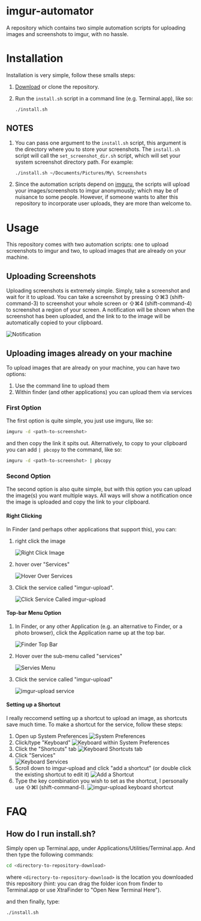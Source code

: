 # imgur-automator

A repository which contains two simple automation scripts
for uploading images and screenshots to imgur, with no hassle.

# Installation

Installation is very simple, follow these smalls steps:

1. [Download](http://github.com/miguelmartin75/imgur-automator/zipball/master/) or clone the repository.
2. Run the `install.sh` script in a command line (e.g. Terminal.app), like so:
    
    ```bash
    ./install.sh
    ```
    
## NOTES

1. You can pass one argument to the `install.sh` script, this argument is the directory where you 
   to store your screenshots. The `install.sh` script will call the `set_screenshot_dir.sh` script, 
   which will set your system screenshot directory path. For example:
    
   ```bash
   ./install.sh ~/Documents/Pictures/My\ Screenshots
   ```

2. Since the automation scripts depend on [imguru](https://github.com/FigBug/imguru),
   the scripts will upload your images/screenshots to imgur anonymously; which may be of nuisance to some people.
   However, if someone wants to alter this repository to incorporate user uploads, they are more than
   welcome to.

# Usage

This repository comes with two automation scripts: one to upload screenshots to imgur and two,
to upload images that are already on your machine.

## Uploading Screenshots

Uploading screenshots is extremely simple. Simply, take a screenshot and wait for it to upload.
You can take a screenshot by pressing ⇧⌘3 (shift-command-3) to screenshot your whole screen or 
⇧⌘4 (shift-command-4) to screenshot a region of your screen. A notification will be shown when 
the screenshot has been uploaded, and the link to to the image will be automatically copied to your clipboard.

![Notification](http://i.imgur.com/aAw32iB.png)

## Uploading images already on your machine

To upload images that are already on your machine, you can have two options:

1. Use the command line to upload them
2. Within finder (and other applications) you can upload them via services

### First Option

The first option is quite simple, you just use imguru, like so:

```bash
imguru -d <path-to-screenshot>
```

and then copy the link it spits out. Alternatively, to copy to your clipboard you can 
add `| pbcopy` to the command, like so:

```bash
imguru -d <path-to-screenshot> | pbcopy
```

### Second Option

The second option is also quite simple, but with this option
you can upload the image(s) you want multiple ways. All ways
will show a notification once the image is uploaded and copy
the link to your clipboard.


#### Right Clicking

In Finder (and perhaps other applications that support this), you can:

1. right click the image

   ![Right Click Image](http://i.imgur.com/WLxxAZI.png)

2. hover over "Services"

   ![Hover Over Services](http://i.imgur.com/dZVs4Ll.png)

3. Click the service called "imgur-upload". 

   ![Click Service Called imgur-upload](http://i.imgur.com/PSLKhab.png)   

#### Top-bar Menu Option

1. In Finder, or any other Application (e.g. an alternative to Finder, or a photo browser),
click the Application name up at the top bar.

    ![Finder Top Bar](http://i.imgur.com/MLaQzsb.png)   


2. Hover over the sub-menu called "services"

    ![Servies Menu](http://i.imgur.com/R61KhBw.png)  
    

3. Click the service called "imgur-upload"

    ![imgur-upload service](http://i.imgur.com/j2uKEQr.png3)

#### Setting up a Shortcut

I really reccomend setting up a shortcut to upload an image, as shortcuts save much time. To
make a shortcut for the service, follow these steps:

1. Open up System Preferences
    ![System Preferences](http://i.imgur.com/GqUpvlt.png)  
2. Click/type "Keyboard"
    ![Keyboard within System Preferences](http://i.imgur.com/MxBwbHA.png)  
3. Click the "Shortcuts" tab
    ![Keyboard Shortcuts tab](http://i.imgur.com/EDFld53.png)  
4. Click "Services"    
    ![Keyboard Services](http://i.imgur.com/KmWH4NM.png)  
5. Scroll down to imgur-upload and click "add a shortcut" (or double click the existing shortcut to edit it)
    ![Add a Shortcut](http://i.imgur.com/0DGG6VS.png)  
6. Type the key combination you wish to set as the shortcut, I personally use ⇧⌘I (shift-command-I).
    ![imgur-upload keyboard shortcut](http://i.imgur.com/smgDFBO.png) 

# FAQ

## How do I run install.sh?

Simply open up Terminal.app, under Applications/Utilities/Terminal.app. And then type the following commands:

```bash
cd <directory-to-repository-download>
```

where `<directory-to-repository-download>` is the location you downloaded this repository (hint: you can drag the folder icon from finder to Terminal.app or use XtraFinder to "Open New Terminal Here").

and then finally, type:

```bash
./install.sh
```
